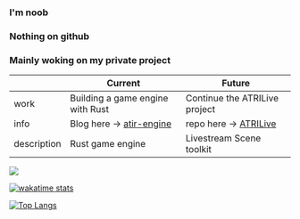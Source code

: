 ### I'm noob

### Nothing on github

### Mainly woking on my private project

|             | **Current**                                                  | Future                                                       |
| ----------- | ------------------------------------------------------------ | ------------------------------------------------------------ |
| work        | Building a game engine with Rust                             | Continue the ATRILive project                                |
| info        | Blog here -> [atir-engine](https://summonsteve.github.io/blog/2022/atir/) | repo here -> [ATRILive](https://github.com/SummonSteve/ATRILive) |
| description | Rust game engine                                             | Livestream Scene toolkit                                     |

[![](https://img.shields.io/badge/Rust-black?style=for-the-badge&logo=rust&logoColor=#E57324)](https://www.rust-lang.org/)

[![wakatime stats](https://github-readme-stats.vercel.app/api/wakatime?username=MyAngelATRI&layout=compact)](https://github.com/anuraghazra/github-readme-stats)

[![Top Langs](https://github-readme-stats.vercel.app/api/top-langs/?username=SummonSteve&layout=compact&card_width=445&custom_title=😊%20Used%20Languages&langs_count=10)](https://github.com/pure-peace/SummonSteve)

<!--
**SummonSteve/SummonSteve** is a ✨ _special_ ✨ repository because its `README.md` (this file) appears on your GitHub profile.
